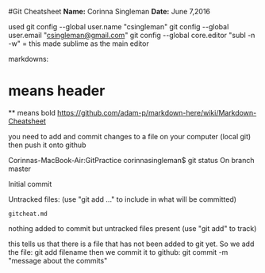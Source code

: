 #Git Cheatsheet
**Name:** Corinna Singleman
**Date:** June 7,2016

used git config --global user.name "csingleman"
git config --global user.email "csingleman@gmail.com"
git config --global core.editor "subl -n -w" = this made sublime as the main editor

markdowns:
# means header
** means bold
https://github.com/adam-p/markdown-here/wiki/Markdown-Cheatsheet

you need to add and commit changes to a file on your computer (local git) then push it onto github

Corinnas-MacBook-Air:GitPractice corinnasingleman$ git status
On branch master

Initial commit

Untracked files:
  (use "git add <file>..." to include in what will be committed)

	gitcheat.md

nothing added to commit but untracked files present (use "git add" to track)

this tells us that there is a file that has not been added to git yet. So we add the file: git add filename 
then we commit it to github: git commit -m "message about the commits"
